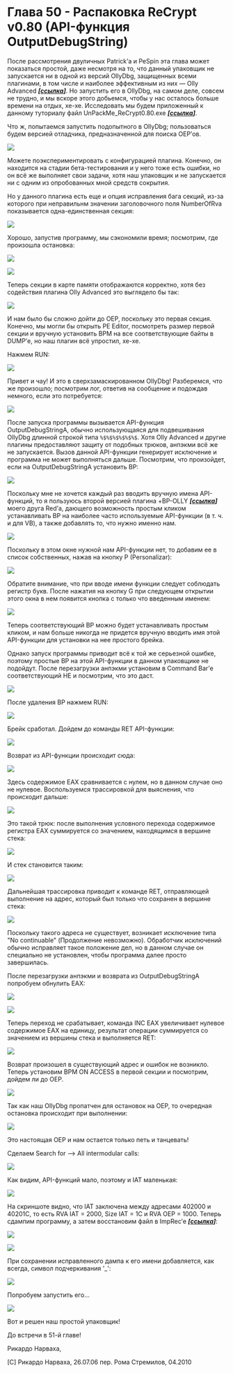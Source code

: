 # Глава 50 - Распаковка ReCrypt v0.80 (API-функция OutputDebugString)

После рассмотрения двуличных Patrick’а и PeSpin эта глава может показаться простой, даже несмотря на то, что данный упаковщик не запускается ни в одной из версий OllyDbg, защищенных всеми плагинами, в том числе и наиболее эффективным из них — Olly Advanced ***\[[ссылка](files/50/OllyAdvanced-1.26-beta10.7z)\]***. Но запустить его в OllyDbg, на самом деле, совсем не трудно, и мы вскоре этого добьемся, чтобы у нас осталось больше времени на отдых, хе-хе. Исследовать мы будем приложенный к данному туториалу файл UnPackMe\_ReCrypt0.80.exe ***\[[ссылка](files/50/ReCrypt_0.80.7z)\]***.

Что ж, попытаемся запустить подопытного в OllyDbg; пользоваться будем версией отладчика, предназначенной для поиска OEP’ов.

![](img/50/1.png)

Можете поэкспериментировать с конфигурацией плагина. Конечно, он находится на стадии бета-тестирования и у него тоже есть ошибки, но он всё же выполняет свои задачи, хотя наш упаковщик и не запускается ни с одним из опробованных мной средств сокрытия.

Но у данного плагина есть еще и опция исправления бага секций, из-за которого при неправильнм значении заголовочного поля NumberOfRva показывается одна-единственная секция:

![](img/50/3.png)

Хорошо, запустив программу, мы сэкономили время; посмотрим, где произошла остановка:

![](img/50/5.png)

![](img/50/7.png)

Теперь секции в карте памяти отображаются корректно, хотя без содействия плагина Olly Advanced это выглядело бы так:

![](img/50/9.png)

И нам было бы сложно дойти до OEP, поскольку это первая секция. Конечно, мы могли бы открыть PE Editor, посмотреть размер первой секции и вручную установить BPM на все соответствующие байты в DUMP’е, но наш плагин всё упростил, хе-хе.

Нажмем RUN:

![](img/50/11.png)

Привет и чау! И это в сверхзамаскированном OllyDbg! Разберемся, что же произошло; посмотрим лог, ответив на сообщение и подождав немного, если это потребуется:

![](img/50/13.png)

После запуска программы вызывается API-функция OutputDebugStringA, обычно использующаяся для подвешивания OllyDbg длинной строкой типа `%$%$%$%$%$%$`. Хотя Olly Advanced и другие плагины предоставляют защиту от подобных трюков, анпэкми всё же не запускается. Вызов данной API-функции генерирует исключение и программа не может выполняться дальше. Посмотрим, что произойдет, если на OutputDebugStringA установить BP:

![](img/50/15.png)

Поскольку мне не хочется каждый раз вводить вручную имена API-функций, то я пользуюсь второй версией плагина +BP-OLLY ***\[[ссылка](files/50/+BP-Olly_v2.0beta4.7z)\]*** моего друга Red’а, дающего возможность простым кликом устанавливать BP на наиболее часто используемые API-функции (в т. ч. и для VB), а также добавлять то, что нужно именно нам.

![](img/50/17.png)

Поскольку в этом окне нужной нам API-функции нет, то добавим ее в список собственных, нажав на кнопку P (Personalizar):

![](img/50/19.png)

Обратите внимание, что при вводе имени функции следует соблюдать регистр букв. После нажатия на кнопку G при следующем открытии этого окна в нем появится кнопка с только что введенным именем:

![](img/50/21.png)

Теперь соответствующий BP можно будет устанавливать простым кликом, и нам больше никогда не придется вручную вводить имя этой API-функции для установки на нее простого брейка.

Однако запуск программы приводит всё к той же серьезной ошибке, поэтому простые BP на этой API-функции в данном упаковщике не подойдут. После перезагрузки анпэкми установим в Command Bar’е соответствующий HE и посмотрим, что это даст.

![](img/50/23.png)

После удаления BP нажмем RUN:

![](img/50/25.png)

Брейк сработал. Дойдем до команды RET API-функции:

![](img/50/27.png)

Возврат из API-функции происходит сюда:

![](img/50/29.png)

Здесь содержимое EAX сравнивается с нулем, но в данном случае оно не нулевое. Воспользуемся трассировкой для выяснения, что происходит дальше:

![](img/50/31.png)

Это такой трюк: после выполнения условного перехода содержимое регистра EAX суммируется со значением, находящимся в вершине стека:

![](img/50/33.png)

И стек становится таким:

![](img/50/35.png)

Дальнейшая трассировка приводит к команде RET, отправляющей выполнение на адрес, который был только что сохранен в вершине стека:

![](img/50/37.png)

Поскольку такого адреса не существует, возникает исключение типа "No continuable" (Продолжение невозможно). Обработчик исключений обычно исправляет такое положение дел, но в данном случае он специально не установлен, чтобы программа далее просто завершилась.

После перезагрузки анпэкми и возврата из OutputDebugStringA попробуем обнулить EAX:

![](img/50/39.png)

![](img/50/41.png)

Теперь переход не срабатывает, команда INC EAX увеличивает нулевое содержимое EAX на единицу, результат операции суммируется со значением из вершины стека и выполняется RET:

![](img/50/43.png)

Возврат произошел в существующий адрес и ошибок не возникло. Теперь установим BPM ON ACCESS в первой секции и посмотрим, дойдем ли до OEP.

![](img/50/45.png)

Так как наш OllyDbg пропатчен для остановок на OEP, то очередная остановка происходит при выполнении:

![](img/50/47.png)

Это настоящая OEP и нам остается только петь и танцевать!

Сделаем Search for –> All intermodular calls:

![](img/50/49.png)

Как видим, API-функций мало, поэтому и IAT маленькая:

![](img/50/51.png)

На скриншоте видно, что IAT заключена между адресами 402000 и 40201C, то есть RVA IAT = 2000, Size IAT = 1C и RVA OEP = 1000. Теперь сдампим программу, а затем восстановим файл в ImpRec’е ***\[[ссылка](files/34/ImportReconstructor16f.7z)\]***:

![](img/50/53.png)

![](img/50/55.png)

При сохранении исправленного дампа к его имени добавляется, как всегда, символ подчеркивания '\_':

![](img/50/57.png)

Попробуем запустить его…

![](img/50/59.png)

Вот и решен наш простой упаковщик!

До встречи в 51-й главе!

Рикардо Нарваха,

\[C\] Рикардо Нарваха, 26.07.06 пер. Рома Стремилов, 04.2010

